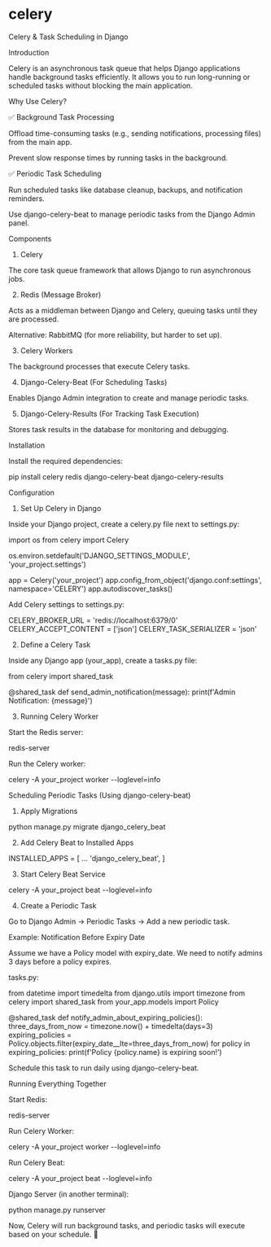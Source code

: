 # celery
Celery & Task Scheduling in Django

Introduction

Celery is an asynchronous task queue that helps Django applications handle background tasks efficiently. It allows you to run long-running or scheduled tasks without blocking the main application.

Why Use Celery?

✅ Background Task Processing

Offload time-consuming tasks (e.g., sending notifications, processing files) from the main app.

Prevent slow response times by running tasks in the background.

✅ Periodic Task Scheduling

Run scheduled tasks like database cleanup, backups, and notification reminders.

Use django-celery-beat to manage periodic tasks from the Django Admin panel.

Components

1. Celery

The core task queue framework that allows Django to run asynchronous jobs.

2. Redis (Message Broker)

Acts as a middleman between Django and Celery, queuing tasks until they are processed.

Alternative: RabbitMQ (for more reliability, but harder to set up).

3. Celery Workers

The background processes that execute Celery tasks.

4. Django-Celery-Beat (For Scheduling Tasks)

Enables Django Admin integration to create and manage periodic tasks.

5. Django-Celery-Results (For Tracking Task Execution)

Stores task results in the database for monitoring and debugging.

Installation

Install the required dependencies:

pip install celery redis django-celery-beat django-celery-results

Configuration

1. Set Up Celery in Django

Inside your Django project, create a celery.py file next to settings.py:

import os
from celery import Celery

os.environ.setdefault('DJANGO_SETTINGS_MODULE', 'your_project.settings')

app = Celery('your_project')
app.config_from_object('django.conf:settings', namespace='CELERY')
app.autodiscover_tasks()

Add Celery settings to settings.py:

CELERY_BROKER_URL = 'redis://localhost:6379/0'
CELERY_ACCEPT_CONTENT = ['json']
CELERY_TASK_SERIALIZER = 'json'

2. Define a Celery Task

Inside any Django app (your_app), create a tasks.py file:

from celery import shared_task

@shared_task
def send_admin_notification(message):
    print(f'Admin Notification: {message}')

3. Running Celery Worker

Start the Redis server:

redis-server

Run the Celery worker:

celery -A your_project worker --loglevel=info

Scheduling Periodic Tasks (Using django-celery-beat)

1. Apply Migrations

python manage.py migrate django_celery_beat

2. Add Celery Beat to Installed Apps

INSTALLED_APPS = [
    ...
    'django_celery_beat',
]

3. Start Celery Beat Service

celery -A your_project beat --loglevel=info

4. Create a Periodic Task

Go to Django Admin → Periodic Tasks → Add a new periodic task.

Example: Notification Before Expiry Date

Assume we have a Policy model with expiry_date. We need to notify admins 3 days before a policy expires.

tasks.py:

from datetime import timedelta
from django.utils import timezone
from celery import shared_task
from your_app.models import Policy

@shared_task
def notify_admin_about_expiring_policies():
    three_days_from_now = timezone.now() + timedelta(days=3)
    expiring_policies = Policy.objects.filter(expiry_date__lte=three_days_from_now)
    for policy in expiring_policies:
        print(f'Policy {policy.name} is expiring soon!')

Schedule this task to run daily using django-celery-beat.

Running Everything Together

Start Redis:

redis-server

Run Celery Worker:

celery -A your_project worker --loglevel=info

Run Celery Beat:

celery -A your_project beat --loglevel=info

Django Server (in another terminal):

python manage.py runserver

Now, Celery will run background tasks, and periodic tasks will execute based on your schedule. 🚀
